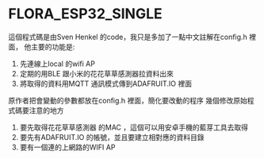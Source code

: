 # FLORA_ESP32_SINGLE

這個程式碼是由Sven Henkel 的code，我只是多加了一點中文註解在config.h 裡面，
他主要的功能是:

1. 先連線上local 的wifi AP
2. 定期的用BLE 跟小米的花花草草感測器拉資料出來
3. 將取得的資料用MQTT 通訊模式傳到ADAFRUIT.IO 裡面


原作者把會變動的參數都放在config.h 裡面，簡化要改動的程序
幾個修改原始程式碼要注意的地方



1. 要先取得花花草草感測器 的MAC ，這個可以用安卓手機的藍芽工具去取得
2. 要先有ADAFRUIT.IO 的帳號，並且要建立相對應的資料目錄
3. 要有一個連的上網路的WIFI AP





